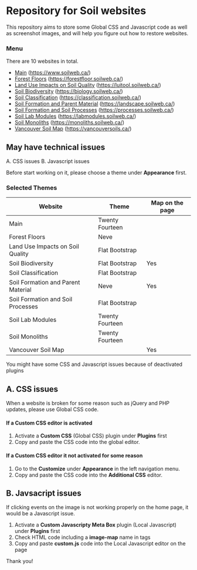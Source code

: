 # Repository for Soil websites

This repository aims to store some Global CSS and Javascript code as well as screenshot images, and will help you figure out how to restore websites.

### Menu

There are 10 websites in total.

- [Main](Main) (https://www.soilweb.ca/)
- [Forest Floors](Forest-Floors) (https://forestfloor.soilweb.ca/)
- [Land Use Impacts on Soil Quality](Land-Use-Impacts-on-Soil-Quality) (https://luitool.soilweb.ca/)
- [Soil Biodiversity](Soil-Biodiversity) (https://biology.soilweb.ca/)
- [Soil Classification](Soil-Classification) (https://classification.soilweb.ca/)
- [Soil Formation and Parent Material](Soil-Formation-and-Parent-Material) (https://landscape.soilweb.ca/)
- [Soil Formation and Soil Processes](Soil-Formation-and-Soil-Processes) (https://processes.soilweb.ca/)
- [Soil Lab Modules](Soil-Lab-Modules) (https://labmodules.soilweb.ca/)
- [Soil Monoliths](Soil-Monoliths) (https://monoliths.soilweb.ca/)
- [Vancouver Soil Map](Vancouver-Soil-Map) (https://vancouversoils.ca/)


## May have technical issues

A. CSS issues
B. Javascript issues

Before start working on it, please choose a theme under **Appearance** first.

### Selected Themes

| Website | Theme | Map on the page |
| ------- | ----- | --------------- |
| Main | Twenty Fourteen | |
| Forest Floors | Neve | |
| Land Use Impacts on Soil Quality | Flat Bootstrap | |
| Soil Biodiversity | Flat Bootstrap | Yes |
| Soil Classification | Flat Bootstrap | |
| Soil Formation and Parent Material | Neve | Yes |
| Soil Formation and Soil Processes | Flat Bootstrap | |
| Soil Lab Modules | Twenty Fourteen | |
| Soil Monoliths | Twenty Fourteen | |
| Vancouver Soil Map | | Yes |

You might have some CSS and Javascript issues because of deactivated plugins

## A. CSS issues

When a website is broken for some reason such as jQuery and PHP updates, please use Global CSS code.

#### If a Custom CSS editor is activated

1. Activate a **Custom CSS** (Global CSS) plugin under **Plugins** first
2. Copy and paste the CSS code into the global editor.

#### If a Custom CSS editor it not activated for some reason

1. Go to the **Customize** under **Appearance** in the left navigation menu.
2. Copy and paste the CSS code into the **Additional CSS** editor.


## B. Javsacript issues

If clicking events on the image is not working properly on the home page, it would be a Javascript issue.

1. Activate a **Custom Javascripty Meta Box** plugin (Local Javascript) under **Plugins** first
2. Check HTML code including a **image-map** name in tags
2. Copy and paste **custom.js** code into the Local Javascript editor on the page


Thank you!

